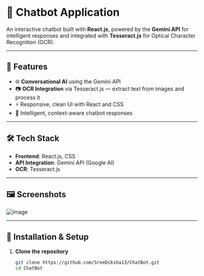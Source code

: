 # 🤖 Chatbot Application

An interactive chatbot built with **React.js**, powered by the **Gemini API** for intelligent responses and integrated with **Tesseract.js** for Optical Character Recognition (OCR).

---

## 🚀 Features

- 🌐 **Conversational AI** using the Gemini API
- 📷 **OCR Integration** via Tesseract.js — extract text from images and process it
- ⚡ Responsive, clean UI with React and CSS
- 🧠 Intelligent, context-aware chatbot responses

---

## 🛠️ Tech Stack

- **Frontend**: React.js, CSS
- **API Integration**: Gemini API (Google AI)
- **OCR**: Tesseract.js

---

## 🖼️ Screenshots
![image](https://github.com/user-attachments/assets/69458fe1-c7fb-47f2-8b9e-a0c0f5155584)



---

## 🔧 Installation & Setup

1. **Clone the repository**
   ```bash
   git clone https://github.com/SreeDiksha13/ChatBot.git
   cd ChatBot
